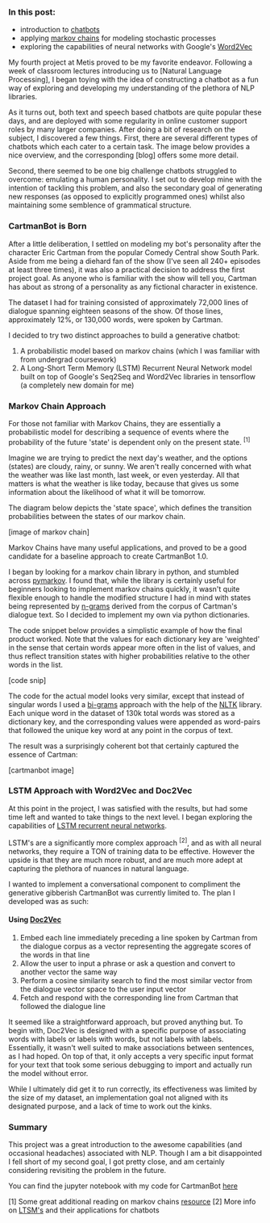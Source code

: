### In this post: 
* introduction to [chatbots](https://en.wikipedia.org/wiki/Chatbot)
* applying [markov chains](https://en.wikipedia.org/wiki/Markov_chain) for modeling stochastic processes
* exploring the capabilities of neural networks with Google's [Word2Vec](https://en.wikipedia.org/wiki/Word2vec)

My fourth project at Metis proved to be my favorite endeavor. Following a week of classroom lectures introducing us to [Natural Language Processing], I began toying with the idea of constructing a chatbot as a fun way of exploring and developing my understanding of the plethora of NLP libraries. 

As it turns out, both text and speech based chatbots are quite popular these days, and are deployed with some regularity in online customer support roles by many larger companies. After doing a bit of research on the subject, I discovered a few things. First, there are several different types of chatbots which each cater to a certain task. The image below provides a nice overview, and the corresponding [blog] offers some more detail.

Second, there seemed to be one big challenge chatbots struggled to overcome: emulating a human personality. I set out to develop mine with the intention of tackling this problem, and also the secondary goal of generating new responses (as opposed to explicitly programmed ones) whilst also maintaining some semblence of grammatical structure.

### CartmanBot is Born

After a little deliberation, I settled on modeling my bot's personality after the character Eric Cartman from the popular Comedy Central show South Park. Aside from me being a diehard fan of the show (I've seen all 240+ episodes at least three times), it was also a practical decision to address the first project goal. As anyone who is familiar with the show will tell you, Cartman has about as strong of a personality as any fictional character in existence. 

The dataset I had for training consisted of approximately 72,000 lines of dialogue spanning eighteen seasons of the show. Of those lines, approximately 12%, or 130,000 words, were spoken by Cartman. 

I decided to try two distinct approaches to build a generative chatbot:
1. A probabilistic model based on markov chains (which I was familiar with from undergrad coursework)
2. A Long-Short Term Memory (LSTM) Recurrent Neural Network model built on top of Google's Seq2Seq and Word2Vec libraries in tensorflow (a completely new domain for me)

### Markov Chain Approach

For those not familiar with Markov Chains, they are essentially a probabilistic model for describing a sequence of events where the probability of the future 'state' is dependent only on the present state. <sup>[1]</sup> 

Imagine we are trying to predict the next day's weather, and the options (states) are cloudy, rainy, or sunny. We aren't really concerned with what the weather was like last month, last week, or even yesterday. All that matters is what the weather is like today, because that gives us some information about the likelihood of what it will be tomorrow.

The diagram below depicts the 'state space', which defines the transition probabilities between the states of our markov chain.

[image of markov chain]

Markov Chains have many useful applications, and proved to be a good candidate for a baseline approach to create CartmanBot 1.0.

I began by looking for a markov chain library in python, and stumbled across [pymarkov](https://pypi.python.org/pypi/PyMarkov). I found that, while the library is certainly useful for beginners looking to implement markov chains quickly, it wasn't quite flexible enough to handle the modified structure I had in mind with states being represented by [n-grams](https://en.wikipedia.org/wiki/N-gram) derived from the corpus of Cartman's dialogue text. So I decided to implement my own via python dictionaries.

The code snippet below provides a simplistic example of how the final product worked. Note that the values for each dictionary key are 'weighted' in the sense that certain words appear more often in the list of values, and thus reflect transition states with higher probabilities relative to the other words in the list.

[code snip]

The code for the actual model looks very similar, except that instead of singular words I used a [bi-grams](https://en.wikipedia.org/wiki/Bigram) approach with the help of the [NLTK](http://www.nltk.org/book/ch01.html) library. Each unique word in the dataset of 130k total words was stored as a dictionary key, and the corresponding values were appended as word-pairs that followed the unique key word at any point in the corpus of text.

The result was a surprisingly coherent bot that certainly captured the essence of Cartman:

[cartmanbot image]

### LSTM Approach with Word2Vec and Doc2Vec

At this point in the project, I was satisfied with the results, but had some time left and wanted to take things to the next level. I began exploring the capabilities of [LSTM recurrent neural networks](http://colah.github.io/posts/2015-08-Understanding-LSTMs/).

LSTM's are a significantly more complex approach <sup>[2]</sup>, and as with all neural networks, they require a TON of training data to be effective. However the upside is that they are much more robust, and are much more adept at capturing the plethora of nuances in natural language. 

I wanted to implement a conversational component to compliment the generative gibberish CartmanBot was currently limited to. The plan I developed was as such:

#### Using [Doc2Vec](https://deeplearning4j.org/doc2vec)

1. Embed each line immediately preceding a line spoken by Cartman from the dialogue corpus as a vector representing the aggregate scores of the words in that line
2. Allow the user to input a phrase or ask a question and convert to another vector the same way
3. Perform a cosine similarity search to find the most similar vector from the dialogue vector space to the user input vector
4. Fetch and respond with the corresponding line from Cartman that followed the dialogue line

It seemed like a straightforward approach, but proved anything but. To begin with, Doc2Vec is designed with a specific purpose of associating words with labels or labels with words, but not labels with labels. Essentially, it wasn't well suited to make associations between sentences, as I had hoped. On top of that, it only accepts a very specific input format for your text that took some serious debugging to import and actually run the model without error.

While I ultimately did get it to run correctly, its effectiveness was limited by the size of my dataset, an implementation goal not aligned with its designated purpose, and a lack of time to work out the kinks.

### Summary
This project was a great introduction to the awesome capabilities (and occasional headaches) associated with NLP. Though I am a bit disappointed I fell short of my second goal, I got pretty close, and am certainly considering revisiting the problem in the future. 

You can find the jupyter notebook with my code for CartmanBot [here](https://github.com/cjstef/MetisProjects/blob/master/Proj4.ipynb)

[1] Some great additional reading on markov chains [resource](http://setosa.io/ev/markov-chains/) 
[2] More info on [LTSM's](http://lauragelston.ghost.io/speakeasy-pt2/0) and their applications for chatbots



